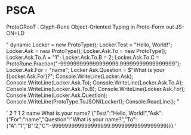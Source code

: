 # PSCA
ProtoGRooT : Glyph-Rune Object-Oriented Typing in Proto-Form out JS-ON+LD

"
        dynamic Locker = new ProtoType();
        Locker.Test = "Hello, World!";
        Locker.Ask = new ProtoType();
        Locker.Ask.To = new ProtoType();
        Locker.Ask.To.A = "1";
        Locker.Ask.To.B = 2;
        Locker.Ask.To.C = ProtoRune<BigInteger>.Fraction("-999999999999999999.99999999999999999");
        Locker.Ask.For = "name";
        Locker.Ask.Question = $"What is your {Locker.Ask.For}?";
        Console.WriteLine(Locker.Ask);
        Console.WriteLine(Locker.Ask.To);
        Console.WriteLine(Locker.Ask.To.A);
        Console.WriteLine(Locker.Ask.To.B);
        Console.WriteLine(Locker.Ask.For);
        Console.WriteLine(Locker.Ask.Question);
        Console.WriteLine(ProtoType.ToJSON(Locker));
        Console.ReadLine();
"

'
2
?
1
2
name
What is your name?
{"Test":"Hello, World!","Ask":{"For":"name","Question":"What is your name?","To":{"A":"1","B":2,"C":-999999999999999999.99999999999999999}}}
'
